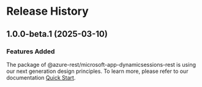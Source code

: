 # Release History
    
## 1.0.0-beta.1 (2025-03-10)

### Features Added

The package of @azure-rest/microsoft-app-dynamicsessions-rest is using our next generation design principles. To learn more, please refer to our documentation [Quick Start](https://aka.ms/azsdk/js/mgmt/quickstart).
